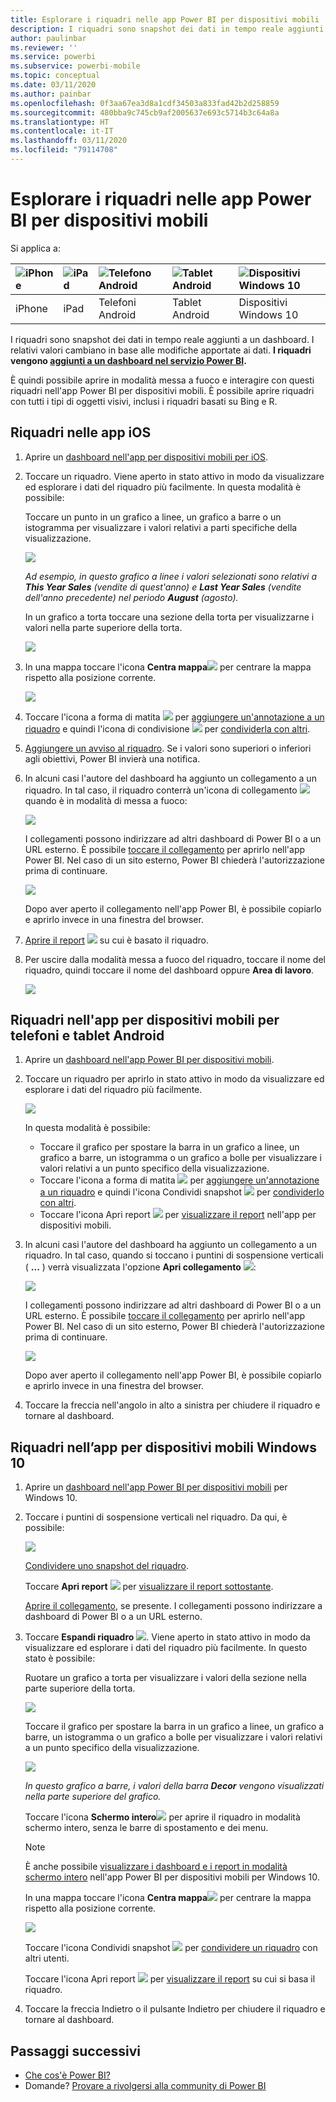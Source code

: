 ```yaml
---
title: Esplorare i riquadri nelle app Power BI per dispositivi mobili
description: I riquadri sono snapshot dei dati in tempo reale aggiunti a un dashboard. Informazioni sull'interazione con i riquadri nell'app Power BI per dispositivi mobili.
author: paulinbar
ms.reviewer: ''
ms.service: powerbi
ms.subservice: powerbi-mobile
ms.topic: conceptual
ms.date: 03/11/2020
ms.author: painbar
ms.openlocfilehash: 0f3aa67ea3d8a1cdf34503a833fad42b2d258859
ms.sourcegitcommit: 480bba9c745cb9af2005637e693c5714b3c64a8a
ms.translationtype: HT
ms.contentlocale: it-IT
ms.lasthandoff: 03/11/2020
ms.locfileid: "79114708"
---
```

# <a name="explore-tiles-in-the-power-bi-mobile-apps"></a>Esplorare i riquadri nelle app Power BI per dispositivi mobili
Si applica a:

| ![iPhone](./media/mobile-tiles-in-the-mobile-apps/iphone-logo-50-px.png) | ![iPad](./media/mobile-tiles-in-the-mobile-apps/ipad-logo-50-px.png) | ![Telefono Android](./media/mobile-tiles-in-the-mobile-apps/android-phone-logo-50-px.png) | ![Tablet Android](./media/mobile-tiles-in-the-mobile-apps/android-tablet-logo-50-px.png) | ![Dispositivi Windows 10](./media/mobile-tiles-in-the-mobile-apps/win-10-logo-50-px.png) |
|:--- |:--- |:--- |:--- |:--- |
| iPhone |iPad |Telefoni Android |Tablet Android |Dispositivi Windows 10 |

I riquadri sono snapshot dei dati in tempo reale aggiunti a un dashboard. I relativi valori cambiano in base alle modifiche apportate ai dati. **I riquadri vengono [aggiunti a un dashboard nel servizio Power BI](../end-user-tiles.md).** 

È quindi possibile aprire in modalità messa a fuoco e interagire con questi riquadri nell'app Power BI per dispositivi mobili. È possibile aprire riquadri con tutti i tipi di oggetti visivi, inclusi i riquadri basati su Bing e R.

## <a name="tiles-in-the-ios-apps"></a>Riquadri nelle app iOS

1. Aprire un [dashboard nell'app per dispositivi mobili per iOS](mobile-apps-view-dashboard.md).
2. Toccare un riquadro. Viene aperto in stato attivo in modo da visualizzare ed esplorare i dati del riquadro più facilmente. In questa modalità è possibile:
   
   Toccare un punto in un grafico a linee, un grafico a barre o un istogramma per visualizzare i valori relativi a parti specifiche della visualizzazione.
   
    ![](media/mobile-tiles-in-the-mobile-apps/power-bi-iphone-line-tile-values.png)
   
   *Ad esempio, in questo grafico a linee i valori selezionati sono relativi a **This Year Sales** (vendite di quest'anno) e **Last Year Sales** (vendite dell'anno precedente) nel periodo **August** (agosto).*  
   
   In un grafico a torta toccare una sezione della torta per visualizzarne i valori nella parte superiore della torta.  
   
   ![](media/mobile-tiles-in-the-mobile-apps/power-bi-ipad-tile-pie.png)
3. In una mappa toccare l'icona **Centra mappa**![](media/mobile-tiles-in-the-mobile-apps/power-bi-center-map-icon.png) per centrare la mappa rispetto alla posizione corrente.

   ![](media/mobile-tiles-in-the-mobile-apps/power-bi-ipad-center-map.png)

4. Toccare l'icona a forma di matita ![](./media/mobile-tiles-in-the-mobile-apps/power-bi-iphone-annotate-icon.png) per [aggiungere un'annotazione a un riquadro](mobile-annotate-and-share-a-tile-from-the-mobile-apps.md#annotate-and-share-the-tile-report-or-visual) e quindi l'icona di condivisione ![](./media/mobile-tiles-in-the-mobile-apps/power-bi-iphone-share-icon.png) per [condividerla con altri](mobile-annotate-and-share-a-tile-from-the-mobile-apps.md#annotate-and-share-the-tile-report-or-visual).

5. [Aggiungere un avviso al riquadro](mobile-set-data-alerts-in-the-mobile-apps.md). Se i valori sono superiori o inferiori agli obiettivi, Power BI invierà una notifica.

6. In alcuni casi l'autore del dashboard ha aggiunto un collegamento a un riquadro. In tal caso, il riquadro conterrà un'icona di collegamento ![](media/mobile-tiles-in-the-mobile-apps/power-bi-iphone-link-icon.png) quando è in modalità di messa a fuoco:
   
    ![](media/mobile-tiles-in-the-mobile-apps/power-bi-iphone-tile-link.png)
   
    I collegamenti possono indirizzare ad altri dashboard di Power BI o a un URL esterno. È possibile [toccare il collegamento](../../service-dashboard-edit-tile.md#hyperlink) per aprirlo nell'app Power BI. Nel caso di un sito esterno, Power BI chiederà l'autorizzazione prima di continuare.
   
    ![](media/mobile-tiles-in-the-mobile-apps/pbi_andr_openlinkmessage.png)
   
    Dopo aver aperto il collegamento nell'app Power BI, è possibile copiarlo e aprirlo invece in una finestra del browser.
7. [Aprire il report](mobile-reports-in-the-mobile-apps.md) ![](././media/mobile-tiles-in-the-mobile-apps/power-bi-ipad-open-report-icon.png) su cui è basato il riquadro.
8. Per uscire dalla modalità messa a fuoco del riquadro, toccare il nome del riquadro, quindi toccare il nome del dashboard oppure **Area di lavoro**.
   
    ![](media/mobile-tiles-in-the-mobile-apps/power-bi-ipad-tile-breadcrumb.png)

## <a name="tiles-in-the-mobile-app-for-android-phones-and-tablets"></a>Riquadri nell'app per dispositivi mobili per telefoni e tablet Android
1. Aprire un [dashboard nell'app Power BI per dispositivi mobili](mobile-apps-view-dashboard.md).
2. Toccare un riquadro per aprirlo in stato attivo in modo da visualizzare ed esplorare i dati del riquadro più facilmente.
   
   ![](media/mobile-tiles-in-the-mobile-apps/power-bi-android-tablet-tile.png)
   
    In questa modalità è possibile:
   
   * Toccare il grafico per spostare la barra in un grafico a linee, un grafico a barre, un istogramma o un grafico a bolle per visualizzare i valori relativi a un punto specifico della visualizzazione.  
   * Toccare l'icona a forma di matita ![](./media/mobile-tiles-in-the-mobile-apps/power-bi-iphone-annotate-icon.png) per [aggiungere un'annotazione a un riquadro](mobile-annotate-and-share-a-tile-from-the-mobile-apps.md#annotate-and-share-the-tile-report-or-visual) e quindi l'icona Condividi snapshot ![](./media/mobile-tiles-in-the-mobile-apps/pbi_andr_sharesnapicon.png) per [condividerlo con altri](mobile-annotate-and-share-a-tile-from-the-mobile-apps.md#annotate-and-share-the-tile-report-or-visual).
   * Toccare l'icona Apri report ![](./media/mobile-tiles-in-the-mobile-apps/power-bi-android-tablet-open-report-icon.png) per [visualizzare il report](mobile-reports-in-the-mobile-apps.md) nell'app per dispositivi mobili.
3. In alcuni casi l'autore del dashboard ha aggiunto un collegamento a un riquadro. In tal caso, quando si toccano i puntini di sospensione verticali ( **...** ) verrà visualizzata l'opzione **Apri collegamento** ![](media/mobile-tiles-in-the-mobile-apps/power-bi-iphone-link-icon.png):
   
    ![](media/mobile-tiles-in-the-mobile-apps/power-bi-android-tile-link.png)
   
    I collegamenti possono indirizzare ad altri dashboard di Power BI o a un URL esterno. È possibile [toccare il collegamento](../../service-dashboard-edit-tile.md#hyperlink) per aprirlo nell'app Power BI. Nel caso di un sito esterno, Power BI chiederà l'autorizzazione prima di continuare.
   
    ![](media/mobile-tiles-in-the-mobile-apps/pbi_andr_openlinkmessage.png)
   
    Dopo aver aperto il collegamento nell'app Power BI, è possibile copiarlo e aprirlo invece in una finestra del browser.
4. Toccare la freccia nell'angolo in alto a sinistra per chiudere il riquadro e tornare al dashboard.

## <a name="tiles-in-the-windows-10-mobile-app"></a>Riquadri nell’app per dispositivi mobili Windows 10
1. Aprire un [dashboard nell'app Power BI per dispositivi mobili](mobile-apps-view-dashboard.md) per Windows 10.
2. Toccare i puntini di sospensione verticali nel riquadro. Da qui, è possibile: 
   
    ![](media/mobile-tiles-in-the-mobile-apps/pbi_win10tileellpslink.png)
   
    [Condividere uno snapshot del riquadro](mobile-windows-10-phone-app-get-started.md).
   
    Toccare **Apri report** ![](././media/mobile-tiles-in-the-mobile-apps/power-bi-ipad-open-report-icon.png) per [visualizzare il report sottostante](mobile-reports-in-the-mobile-apps.md).
   
    [Aprire il collegamento](../../service-dashboard-edit-tile.md#hyperlink), se presente. I collegamenti possono indirizzare a dashboard di Power BI o a un URL esterno.
3. Toccare **Espandi riquadro** ![](media/mobile-tiles-in-the-mobile-apps/power-bi-windows-10-focus-mode-icon.png). Viene aperto in stato attivo in modo da visualizzare ed esplorare i dati del riquadro più facilmente. In questo stato è possibile:
   
   Ruotare un grafico a torta per visualizzare i valori della sezione nella parte superiore della torta.  
   
   ![](media/mobile-tiles-in-the-mobile-apps/power-bi-windows-10-pie-focus-mode.png)
   
   Toccare il grafico per spostare la barra in un grafico a linee, un grafico a barre, un istogramma o un grafico a bolle per visualizzare i valori relativi a un punto specifico della visualizzazione.  
   
   ![](media/mobile-tiles-in-the-mobile-apps/pbi_win10ph_bartile0316.png)
   
   *In questo grafico a barre, i valori della barra **Decor** vengono visualizzati nella parte superiore del grafico.*
   
   Toccare l'icona **Schermo intero**![](media/mobile-tiles-in-the-mobile-apps/power-bi-full-screen-icon.png) per aprire il riquadro in modalità schermo intero, senza le barre di spostamento e dei menu.
   
   > [!NOTE]
   > È anche possibile [visualizzare i dashboard e i report in modalità schermo intero](mobile-windows-10-app-presentation-mode.md) nell'app Power BI per dispositivi mobili per Windows 10.
   > 
   > 
   
   In una mappa toccare l'icona **Centra mappa**![](media/mobile-tiles-in-the-mobile-apps/power-bi-center-map-icon.png) per centrare la mappa rispetto alla posizione corrente.
   
   ![](media/mobile-tiles-in-the-mobile-apps/power-bi-windows-10-center-map.png)
   
   Toccare l'icona Condividi snapshot ![](./media/mobile-tiles-in-the-mobile-apps/pbi_win10ph_shareicon.png) per [condividere un riquadro](mobile-windows-10-phone-app-get-started.md) con altri utenti.   
   
   Toccare l'icona Apri report ![](././media/mobile-tiles-in-the-mobile-apps/power-bi-ipad-open-report-icon.png) per [visualizzare il report](mobile-reports-in-the-mobile-apps.md) su cui si basa il riquadro. 
4. Toccare la freccia Indietro o il pulsante Indietro per chiudere il riquadro e tornare al dashboard.

## <a name="next-steps"></a>Passaggi successivi
* [Che cos'è Power BI?](../../fundamentals/power-bi-overview.md)
* Domande? [Provare a rivolgersi alla community di Power BI](https://community.powerbi.com/)

